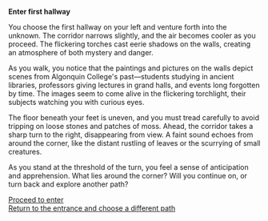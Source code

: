 **Enter first hallway**

You choose the first hallway on your left and venture forth into the unknown. The corridor narrows slightly, and the air becomes cooler as you proceed. The flickering torches cast eerie shadows on the walls, creating an atmosphere of both mystery and danger.

As you walk, you notice that the paintings and pictures on the walls depict scenes from Algonquin College's past—students studying in ancient libraries, professors giving lectures in grand halls, and events long forgotten by time. The images seem to come alive in the flickering torchlight, their subjects watching you with curious eyes.

The floor beneath your feet is uneven, and you must tread carefully to avoid tripping on loose stones and patches of moss. Ahead, the corridor takes a sharp turn to the right, disappearing from view. A faint sound echoes from around the corner, like the distant rustling of leaves or the scurrying of small creatures.

As you stand at the threshold of the turn, you feel a sense of anticipation and apprehension. What lies around the corner? Will you continue on, or turn back and explore another path?

[Proceed to enter](/skeleton-fight/turn-first-corner.md)\
[Return to the entrance and choose a different path](/intro.md)